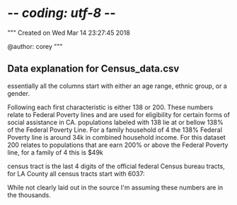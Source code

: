 # -*- coding: utf-8 -*-
"""
Created on Wed Mar 14 23:27:45 2018

@author: corey
"""

## Data explanation for Census_data.csv

essentially all the columns start with either an age range, ethnic group,
or a gender. 

Following each first characteristic is either 138 or 200. These numbers relate
to Federal Poverty lines and are used for eligibility for certain forms 
of social assistance in CA. populations labeled with 138 lie at or bellow 138% of the
Federal Poverty Line. For a family household of 4 the 138% Federal Poverty line is
around 34k in combined household income. For this dataset 200 relates to populations
that are earn 200% or above the Federal Poverty line, for a family of 4 this is
$49k

census tract is the last 4 digits of the official federal Census bureau tracts,
for LA County all census tracts start with 6037:
    
While not clearly laid out in the source I'm assuming these numbers are in the 
thousands. 